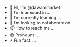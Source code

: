 - 👋 Hi, I’m @dawammarket
- 👀 I’m interested in ...
- 🌱 I’m currently learning ...
- 💞️ I’m looking to collaborate on ...
- 📫 How to reach me ...
- 😄 Pronouns: ...
- ⚡ Fun fact: ...

<!---
dawammarket/dawammarket is a ✨ special ✨ repository because its `README.md` (this file) appears on your GitHub profile.
You can click the Preview link to take a look at your changes.
--->
